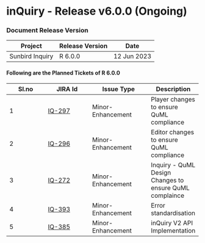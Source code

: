 # inQuiry - Release v6.0.0 (Ongoing)

### Document Release Version

| Project         | Release Version | Date        |
| --------------- | --------------- | ----------- |
| Sunbird Inquiry | R 6.0.0         | 12 Jun 2023 |

#### Following are the Planned Tickets of R 6.0.0

<table><thead><tr><th width="85">Sl.no</th><th width="100">JIRA Id</th><th width="138">Issue Type</th><th>Description</th></tr></thead><tbody><tr><td>1</td><td><a href="https://project-sunbird.atlassian.net/browse/IQ-297">IQ-297</a></td><td>Minor-Enhancement</td><td>Player changes to ensure QuML compliance</td></tr><tr><td>2</td><td><a href="https://project-sunbird.atlassian.net/browse/IQ-296">IQ-296</a></td><td>Minor-Enhancement</td><td>Editor changes to ensure QuML compliance</td></tr><tr><td>3</td><td><a href="https://project-sunbird.atlassian.net/browse/IQ-272">IQ-272</a></td><td>Minor-Enhancement</td><td>Inquiry - QuML Design Changes to ensure QuML complaince</td></tr><tr><td>4</td><td><a href="https://project-sunbird.atlassian.net/browse/IQ-393">IQ-393</a></td><td>Minor-Enhancement</td><td>Error standardisation</td></tr><tr><td>5</td><td><a href="https://project-sunbird.atlassian.net/browse/IQ-385">IQ-385</a></td><td>Minor-Enhancement</td><td>inQuiry V2 API Implementation</td></tr></tbody></table>
